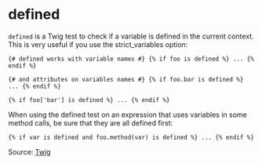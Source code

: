 # defined

`defined` is a Twig test to check if a variable is defined in the current context. This is very useful if you use the
strict_variables option:

```twig
{# defined works with variable names #} {% if foo is defined %} ... {% endif %}

{# and attributes on variables names #} {% if foo.bar is defined %} ... {% endif %}

{% if foo['bar'] is defined %} ... {% endif %}
```

When using the defined test on an expression that uses variables in some
method calls, be sure that they are all defined first:

```twig
{% if var is defined and foo.method(var) is defined %} ... {% endif %}
```

Source: [Twig](https://twig.symfony.com/defined)